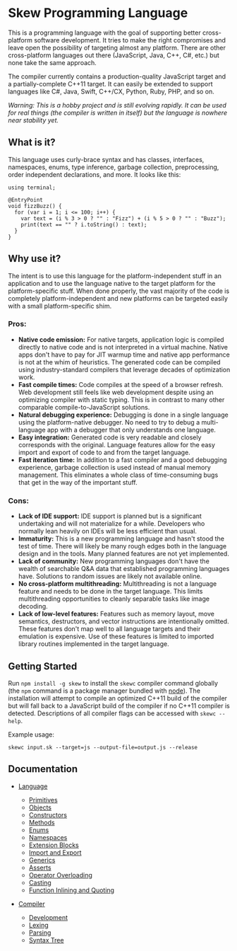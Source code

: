 # Skew Programming Language

This is a programming language with the goal of supporting better cross-platform software development. It tries to make the right compromises and leave open the possibility of targeting almost any platform. There are other cross-platform languages out there (JavaScript, Java, C++, C#, etc.) but none take the same approach.

The compiler currently contains a production-quality JavaScript target and a partially-complete C++11 target. It can easily be extended to support languages like C#, Java, Swift, C++/CX, Python, Ruby, PHP, and so on.

*Warning: This is a hobby project and is still evolving rapidly. It can be used for real things (the compiler is written in itself) but the language is nowhere near stability yet.*

## What is it?

This language uses curly-brace syntax and has classes, interfaces, namespaces, enums, type inference, garbage collection, preprocessing, order independent declarations, and more. It looks like this:

    using terminal;

    @EntryPoint
    void fizzBuzz() {
      for (var i = 1; i <= 100; i++) {
        var text = (i % 3 > 0 ? "" : "Fizz") + (i % 5 > 0 ? "" : "Buzz");
        print(text == "" ? i.toString() : text);
      }
    }

## Why use it?

The intent is to use this language for the platform-independent stuff in an application and to use the language native to the target platform for the platform-specific stuff. When done properly, the vast majority of the code is completely platform-independent and new platforms can be targeted easily with a small platform-specific shim.

### Pros:

* **Native code emission:** For native targets, application logic is compiled directly to native code and is not interpreted in a virtual machine. Native apps don't have to pay for JIT warmup time and native app performance is not at the whim of heuristics. The generated code can be compiled using industry-standard compilers that leverage decades of optimization work.
* **Fast compile times:** Code compiles at the speed of a browser refresh. Web development still feels like web development despite using an optimizing compiler with static typing. This is in contrast to many other comparable compile-to-JavaScript solutions.
* **Natural debugging experience:** Debugging is done in a single language using the platform-native debugger. No need to try to debug a multi-language app with a debugger that only understands one language.
* **Easy integration:** Generated code is very readable and closely corresponds with the original. Language features allow for the easy import and export of code to and from the target language.
* **Fast iteration time:** In addition to a fast compiler and a good debugging experience, garbage collection is used instead of manual memory management. This eliminates a whole class of time-consuming bugs that get in the way of the important stuff.

### Cons:

* **Lack of IDE support:** IDE support is planned but is a significant undertaking and will not materialize for a while. Developers who normally lean heavily on IDEs will be less efficient than usual.
* **Immaturity:** This is a new programming language and hasn't stood the test of time. There will likely be many rough edges both in the language design and in the tools. Many planned features are not yet implemented.
* **Lack of community:** New programming languages don't have the wealth of searchable Q&A data that established programming languages have. Solutions to random issues are likely not available online.
* **No cross-platform multithreading:** Multithreading is not a language feature and needs to be done in the target language. This limits multithreading opportunities to cleanly separable tasks like image decoding.
* **Lack of low-level features:** Features such as memory layout, move semantics, destructors, and vector instructions are intentionally omitted. These features don't map well to all language targets and their emulation is expensive. Use of these features is limited to imported library routines implemented in the target language.

## Getting Started

Run `npm install -g skew` to install the `skewc` compiler command globally (the `npm` command is a package manager bundled with [node](http://nodejs.org/download/)). The installation will attempt to compile an optimized C++11 build of the compiler but will fall back to a JavaScript build of the compiler if no C++11 compiler is detected. Descriptions of all compiler flags can be accessed with `skewc --help`.

Example usage:

    skewc input.sk --target=js --output-file=output.js --release

## Documentation

* [Language](docs/language.md)
    * [Primitives](docs/language.md#primitives)
    * [Objects](docs/language.md#objects)
    * [Constructors](docs/language.md#constructors)
    * [Methods](docs/language.md#methods)
    * [Enums](docs/language.md#enums)
    * [Namespaces](docs/language.md#namespaces)
    * [Extension Blocks](docs/language.md#extension-blocks)
    * [Import and Export](docs/language.md#import-and-export)
    * [Generics](docs/language.md#generics)
    * [Asserts](docs/language.md#asserts)
    * [Operator Overloading](docs/language.md#operator-overloading)
    * [Casting](docs/language.md#casting)
    * [Function Inlining and Quoting](docs/language.md#function-inlining-and-quoting)

* [Compiler](docs/compiler.md)
    * [Development](docs/compiler.md#development)
    * [Lexing](docs/compiler.md#lexing)
    * [Parsing](docs/compiler.md#parsing)
    * [Syntax Tree](docs/compiler.md#syntax-tree)
